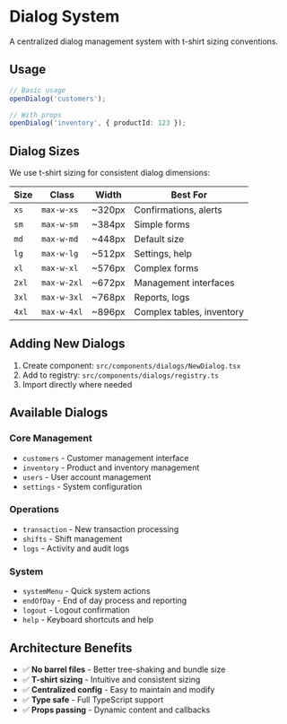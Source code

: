 # Dialog System

A centralized dialog management system with t-shirt sizing conventions.

## Usage

```typescript
// Basic usage
openDialog('customers');

// With props
openDialog('inventory', { productId: 123 });
```

## Dialog Sizes

We use t-shirt sizing for consistent dialog dimensions:

| Size | Class | Width | Best For |
|------|-------|-------|----------|
| `xs` | `max-w-xs` | ~320px | Confirmations, alerts |
| `sm` | `max-w-sm` | ~384px | Simple forms |
| `md` | `max-w-md` | ~448px | Default size |
| `lg` | `max-w-lg` | ~512px | Settings, help |
| `xl` | `max-w-xl` | ~576px | Complex forms |
| `2xl` | `max-w-2xl` | ~672px | Management interfaces |
| `3xl` | `max-w-3xl` | ~768px | Reports, logs |
| `4xl` | `max-w-4xl` | ~896px | Complex tables, inventory |

## Adding New Dialogs

1. Create component: `src/components/dialogs/NewDialog.tsx`
2. Add to registry: `src/components/dialogs/registry.ts`
3. Import directly where needed

## Available Dialogs

### Core Management

- `customers` - Customer management interface
- `inventory` - Product and inventory management
- `users` - User account management
- `settings` - System configuration

### Operations

- `transaction` - New transaction processing
- `shifts` - Shift management
- `logs` - Activity and audit logs

### System

- `systemMenu` - Quick system actions
- `endOfDay` - End of day process and reporting
- `logout` - Logout confirmation
- `help` - Keyboard shortcuts and help

## Architecture Benefits

- ✅ **No barrel files** - Better tree-shaking and bundle size
- ✅ **T-shirt sizing** - Intuitive and consistent sizing
- ✅ **Centralized config** - Easy to maintain and modify
- ✅ **Type safe** - Full TypeScript support
- ✅ **Props passing** - Dynamic content and callbacks
